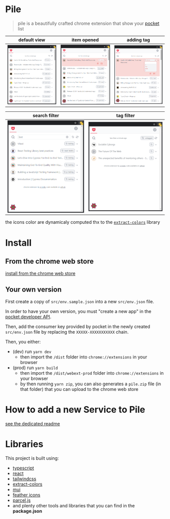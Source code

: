 # Pile

> pile is a beautifully crafted chrome extension that show your [pocket](https://getpocket.com) list

| default view | item opened | adding tag |
|-|-|-|
| ![example](img/pile.png) | ![example2](img/pile-opened.png) | ![example3](img/pile-tags.png) |

| search filter | tag filter |
|-|-|
| ![example4](img/pile-search-filter.png) | ![example5](img/pile-tag-filter.png) |

the icons color are dynamicaly computed thx to the [`extract-colors`][1] library

# Install
## From the chrome web store

[install from the chrome web store](https://chrome.google.com/webstore/detail/injagampgkalbbmhpemnfknoeghfenif)

## Your own version
First create a copy of `src/env.sample.json` into a new `src/env.json` file.

In order to have your own version, you must "create a new app" in the [pocket developer API](https://getpocket.com/developer/apps/).

Then, add the consumer key provided by pocket in the newly created `src/env.json` file by replacing the `XXXXX-XXXXXXXXXXX` chain.

Then, you either:
- (dev) run `yarn dev`
  - then import the `/dist` folder into `chrome://extensions` in your browser
- (prod) run `yarn build`
  - then import the `/dist/webext-prod` folder into `chrome://extensions` in your browser
  - by then running `yarn zip`, you can also generates a `pile.zip` file (in that folder) that you can upload to the chrome web store

# How to add a new Service to Pile
[see the dedicated readme](./src/services/README.md)
# Libraries
This project is built using:
- [typescript](https://www.typescriptlang.org/)
- [react](https://reactjs.org/)
- [tailwindcss](https://tailwindcss.com/)
- [extract-colors](https://github.com/Namide/extract-colors)
- [mui](https://mui.com/)
- [feather icons](https://feathericons.com/)
- [parcel.js](https://parceljs.org/)
- and plenty other tools and libraries that you can find in the **package.json**

[1]: https://github.com/Namide/extract-colors
